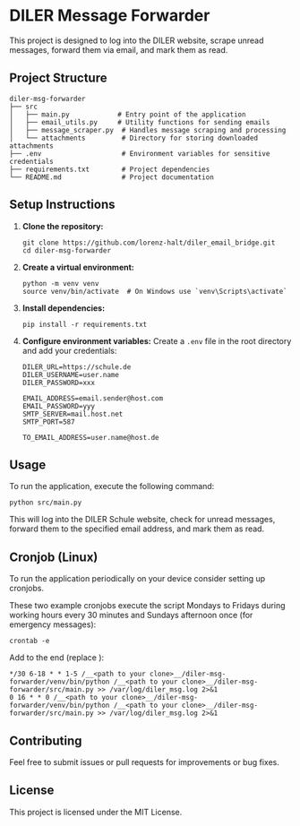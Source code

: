 # DILER Message Forwarder

This project is designed to log into the DILER website, scrape unread messages, forward them via email, and mark them as read. 

## Project Structure

```
diler-msg-forwarder
├── src
│   ├── main.py            # Entry point of the application
│   ├── email_utils.py     # Utility functions for sending emails
│   ├── message_scraper.py  # Handles message scraping and processing
│   └── attachments         # Directory for storing downloaded attachments
├── .env                    # Environment variables for sensitive credentials
├── requirements.txt        # Project dependencies
└── README.md               # Project documentation
```

## Setup Instructions

1. **Clone the repository:**
   ```
   git clone https://github.com/lorenz-halt/diler_email_bridge.git
   cd diler-msg-forwarder
   ```

2. **Create a virtual environment:**
   ```
   python -m venv venv
   source venv/bin/activate  # On Windows use `venv\Scripts\activate`
   ```

3. **Install dependencies:**
   ```
   pip install -r requirements.txt
   ```

4. **Configure environment variables:**
   Create a `.env` file in the root directory and add your credentials:
   ```
   DILER_URL=https://schule.de
   DILER_USERNAME=user.name
   DILER_PASSWORD=xxx

   EMAIL_ADDRESS=email.sender@host.com
   EMAIL_PASSWORD=yyy
   SMTP_SERVER=mail.host.net
   SMTP_PORT=587

   TO_EMAIL_ADDRESS=user.name@host.de
   ```

## Usage

To run the application, execute the following command:
```
python src/main.py
```

This will log into the DILER Schule website, check for unread messages, forward them to the specified email address, and mark them as read.

## Cronjob (Linux)

To run the application periodically on your device consider setting up cronjobs.

These two example cronjobs execute the script Mondays to Fridays during working hours every 30 minutes and Sundays afternoon once (for emergency messages):
```
crontab -e
```
Add to the end (replace __<path to your clone>__):
```
*/30 6-18 * * 1-5 /__<path to your clone>__/diler-msg-forwarder/venv/bin/python /__<path to your clone>__/diler-msg-forwarder/src/main.py >> /var/log/diler_msg.log 2>&1
0 16 * * 0 /__<path to your clone>__/diler-msg-forwarder/venv/bin/python /__<path to your clone>__/diler-msg-forwarder/src/main.py >> /var/log/diler_msg.log 2>&1
```

## Contributing

Feel free to submit issues or pull requests for improvements or bug fixes. 

## License

This project is licensed under the MIT License.
